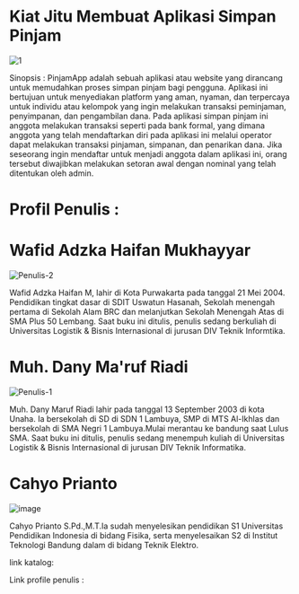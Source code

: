 # Kiat Jitu Membuat Aplikasi Simpan Pinjam
![1](https://github.com/bukped/Kiat-Jitu-Membuat-Aplikasi-Simpan-Pinjam/assets/114630218/23abc517-9c57-4f05-bb60-9a7dd62b7b1e)

Sinopsis : PinjamApp adalah sebuah aplikasi atau website yang dirancang untuk memudahkan proses simpan pinjam bagi pengguna. 
Aplikasi ini bertujuan untuk menyediakan platform yang aman, nyaman, dan terpercaya untuk individu atau kelompok yang ingin melakukan transaksi peminjaman, penyimpanan, dan pengambilan dana.
Pada aplikasi simpan pinjam ini anggota melakukan transaksi seperti pada bank formal, yang dimana anggota yang telah mendaftarkan diri pada aplikasi ini melalui operator dapat melakukan transaksi pinjaman, simpanan, dan penarikan dana.
Jika seseorang ingin mendaftar untuk menjadi anggota dalam aplikasi ini, orang tersebut diwajibkan melakukan setoran awal dengan nominal yang telah ditentukan oleh admin.




# Profil Penulis :
# Wafid Adzka Haifan Mukhayyar
![Penulis-2](https://github.com/bukped/Kiat-Jitu-Membuat-Aplikasi-Simpan-Pinjam/assets/114630218/9bb361b5-83fd-45ea-98c6-9831d90be997)

Wafid Adzka Haifan M, lahir di Kota Purwakarta pada tanggal 21 Mei 2004. Pendidikan tingkat dasar di SDIT Uswatun Hasanah, Sekolah menengah pertama di Sekolah Alam BRC dan melanjutkan Sekolah Menengah Atas di SMA Plus 50 Lembang. Saat buku ini ditulis, penulis sedang berkuliah di Universitas Logistik & Bisnis Internasional di jurusan DIV Teknik Informtika.


# Muh. Dany Ma'ruf Riadi
![Penulis-1](https://github.com/bukped/Kiat-Jitu-Membuat-Aplikasi-Simpan-Pinjam/assets/114630218/03c0de1f-05c8-4ea9-8f64-3aa3ab2e4749)

Muh. Dany Maruf Riadi lahir pada tanggal 13 September 2003 di kota Unaha. Ia bersekolah di SD di SDN 1 Lambuya, SMP di MTS Al-Ikhlas dan bersekolah di SMA Negri 1 Lambuya.Mulai merantau ke bandung saat Lulus SMA. Saat buku ini ditulis, penulis sedang menempuh kuliah di Universitas Logistik & Bisnis Internasional di jurusan DIV Teknik Informatika.


# Cahyo Prianto 

![image](https://github.com/bukped/Kiat-Jitu-Membuat-Aplikasi-Simpan-Pinjam/assets/114630218/12b1f16c-8506-400f-b749-2c73384a96db)

Cahyo Prianto S.Pd.,M.T.Ia sudah menyelesikan pendidikan S1 Universitas Pendidikan Indonesia  di bidang Fisika, serta  menyelesaikan S2 di Institut Teknologi Bandung dalam di bidang Teknik Elektro.


link katalog:

Link profile penulis :
